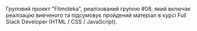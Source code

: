 Груповий проект "Filmoteka", реалізований групою #08, який включає реалізацію вивченого та підсумовує пройдений матеріал в курсі Full Stack Developer (HTML / CSS / JavaScript).
